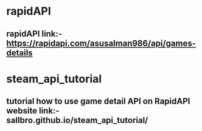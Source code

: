 # rapidAPI
rapidAPI link:- https://rapidapi.com/asusalman986/api/games-details
---
# steam_api_tutorial
tutorial how to use game detail API on RapidAPI
website link:- sallbro.github.io/steam_api_tutorial/
---

